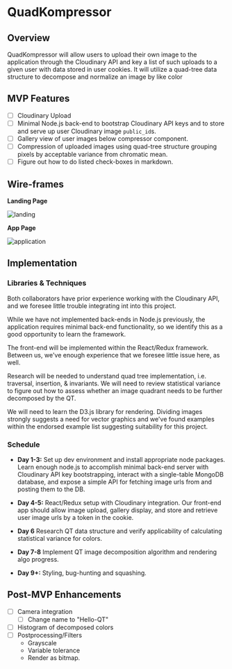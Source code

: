 

# QuadKompressor

## Overview

QuadKompressor will allow users to upload their own image to the application
through the Cloudinary API and key a list of such uploads to a given user with data stored in user cookies. It will utilize a quad-tree data structure to decompose and normalize an image by like color

## MVP Features
- [ ] Cloudinary Upload
- [ ] Minimal Node.js back-end to bootstrap Cloudinary API keys and to store and serve up user Cloudinary image `public_id`s.
- [ ] Gallery view of user images below compressor component.
- [ ] Compression of uploaded images using quad-tree structure grouping pixels by acceptable variance from chromatic mean.
- [ ] Figure out how to do listed check-boxes in markdown.

## Wire-frames

**Landing Page**

![landing]

**App Page**

![application]

## Implementation

### Libraries & Techniques
Both collaborators have prior experience working with the Cloudinary API, and we foresee little trouble integrating int into this project.

While we have not implemented back-ends in Node.js previously, the application requires minimal back-end functionality, so we identify this as a good opportunity to learn the framework.

The front-end will be implemented within the React/Redux framework. Between us, we've enough experience that we foresee little issue here, as well.

Research will be needed to understand quad tree implementation, i.e. traversal, insertion, & invariants.
We will need to review statistical variance to figure out how to assess whether an image quadrant needs to be further decomposed by the QT.

We will need to learn the D3.js library for rendering. Dividing images strongly suggests a need for vector graphics and we've found examples within the endorsed example list suggesting suitability for this project.  

### Schedule

- **Day 1-3:** Set up dev environment and install appropriate node packages. Learn enough node.js to accomplish minimal back-end server with Cloudinary API key bootstrapping, interact with a single-table MongoDB database, and expose a simple API for fetching image urls from and posting them to the DB.

- **Day 4-5:** React/Redux setup with Cloudinary integration. Our front-end app should allow image upload, gallery display, and store and retrieve user image urls by a token in the cookie.

- **Day 6** Research QT data structure and verify applicability of calculating statistical variance for colors.

- **Day 7-8** Implement QT image decomposition algorithm and rendering algo progress.

- **Day 9+:** Styling, bug-hunting and squashing.

## Post-MVP Enhancements

 - [ ] Camera integration
   - [ ] Change name to "Hello-QT"
 - [ ] Histogram of decomposed colors
 - [ ] Postprocessing/Filters
   - Grayscale
   - Variable tolerance
   - Render as bitmap.

[landing]: (./docs/wireframes/landing.png)
[application]: (./docs/wireframes/application.png)

